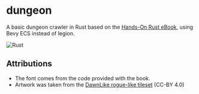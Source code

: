 # dungeon
A basic dungeon crawler in Rust based on the [Hands-On Rust eBook](https://pragprog.com/titles/hwrust/hands-on-rust/), using Bevy ECS instead of legion.

![Rust](https://github.com/tabvaranjr/dungeon/workflows/Rust/badge.svg)

## Attributions
* The font comes from the code provided with the book.
* Artwork was taken from the [DawnLike rogue-like tileset](https://opengameart.org/content/dawnlike-16x16-universal-rogue-like-tileset-v181) (CC-BY 4.0)
